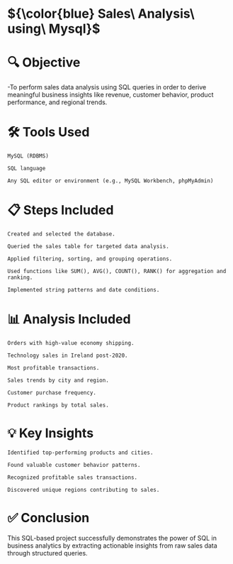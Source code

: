# ${\color{blue} Sales\ Analysis\ using\ Mysql}$



# 🔍 Objective

-To perform sales data analysis using SQL queries in order to derive meaningful business insights like revenue, customer behavior, product performance, and regional trends.

# 🛠️ Tools Used

    MySQL (RDBMS)

    SQL language

    Any SQL editor or environment (e.g., MySQL Workbench, phpMyAdmin)

# 📋 Steps Included

    Created and selected the database.

    Queried the sales table for targeted data analysis.

    Applied filtering, sorting, and grouping operations.

    Used functions like SUM(), AVG(), COUNT(), RANK() for aggregation and ranking.

    Implemented string patterns and date conditions.

# 📊 Analysis Included

    Orders with high-value economy shipping.

    Technology sales in Ireland post-2020.

    Most profitable transactions.

    Sales trends by city and region.

    Customer purchase frequency.

    Product rankings by total sales.

# 💡 Key Insights

    Identified top-performing products and cities.

    Found valuable customer behavior patterns.

    Recognized profitable sales transactions.

    Discovered unique regions contributing to sales.

# ✅ Conclusion

This SQL-based project successfully demonstrates the power of SQL in business analytics by extracting actionable insights from raw sales data through structured queries.

